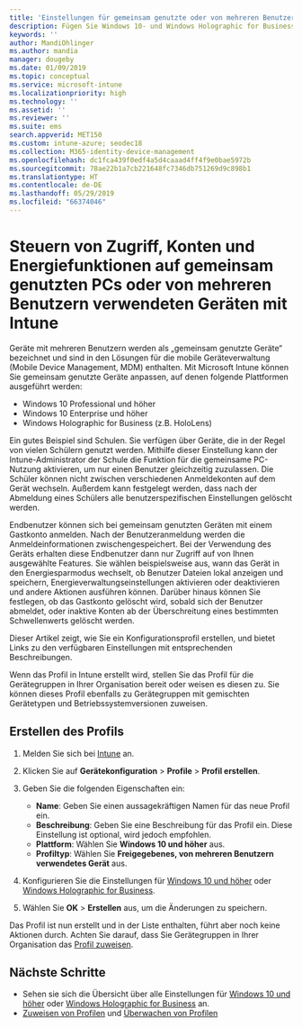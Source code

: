 ```yaml
---
title: 'Einstellungen für gemeinsam genutzte oder von mehreren Benutzern verwendete Geräte in Microsoft Intune: Azure | Microsoft-Dokumentation'
description: Fügen Sie Windows 10- und Windows Holographic for Business-Geräte hinzu, die gemeinsam genutzt oder von mehreren Benutzern in Microsoft Intune verwendet werden. Hier finden Sie eine Liste mit allen Einstellungen und ihren Auswirkungen auf die Geräte (einschließlich Microsoft HoloLens). Verwalten Sie Gastkonten und sonstige Konten, löschen Sie inaktive Konten, aktivieren oder deaktivieren Sie das Speichern auf lokalen Speichermedien, legen Sie Energieoptionen und den Zeitpunkt für die Installation fest und verwenden Sie Geräte, die im Bildungsbereich eingesetzt werden, in einem Gerätekonfigurationsprofil.
keywords: ''
author: MandiOhlinger
ms.author: mandia
manager: dougeby
ms.date: 01/09/2019
ms.topic: conceptual
ms.service: microsoft-intune
ms.localizationpriority: high
ms.technology: ''
ms.assetid: ''
ms.reviewer: ''
ms.suite: ems
search.appverid: MET150
ms.custom: intune-azure; seodec18
ms.collection: M365-identity-device-management
ms.openlocfilehash: dc1fca439f0edf4a5d4caaad4ff4f9e0bae5972b
ms.sourcegitcommit: 78ae22b1a7cb221648fc7346db751269d9c898b1
ms.translationtype: HT
ms.contentlocale: de-DE
ms.lasthandoff: 05/29/2019
ms.locfileid: "66374046"
---
```

# <a name="control-access-accounts-and-power-features-on-shared-pc-or-multi-user-devices-using-intune"></a>Steuern von Zugriff, Konten und Energiefunktionen auf gemeinsam genutzten PCs oder von mehreren Benutzern verwendeten Geräten mit Intune

Geräte mit mehreren Benutzern werden als „gemeinsam genutzte Geräte“ bezeichnet und sind in den Lösungen für die mobile Geräteverwaltung (Mobile Device Management, MDM) enthalten. Mit Microsoft Intune können Sie gemeinsam genutzte Geräte anpassen, auf denen folgende Plattformen ausgeführt werden:

- Windows 10 Professional und höher
- Windows 10 Enterprise und höher
- Windows Holographic for Business (z.B. HoloLens)

Ein gutes Beispiel sind Schulen. Sie verfügen über Geräte, die in der Regel von vielen Schülern genutzt werden. Mithilfe dieser Einstellung kann der Intune-Administrator der Schule die Funktion für die gemeinsame PC-Nutzung aktivieren, um nur einen Benutzer gleichzeitig zuzulassen. Die Schüler können nicht zwischen verschiedenen Anmeldekonten auf dem Gerät wechseln. Außerdem kann festgelegt werden, dass nach der Abmeldung eines Schülers alle benutzerspezifischen Einstellungen gelöscht werden.

Endbenutzer können sich bei gemeinsam genutzten Geräten mit einem Gastkonto anmelden. Nach der Benutzeranmeldung werden die Anmeldeinformationen zwischengespeichert. Bei der Verwendung des Geräts erhalten diese Endbenutzer dann nur Zugriff auf von Ihnen ausgewählte Features. Sie wählen beispielsweise aus, wann das Gerät in den Energiesparmodus wechselt, ob Benutzer Dateien lokal anzeigen und speichern, Energieverwaltungseinstellungen aktivieren oder deaktivieren und andere Aktionen ausführen können. Darüber hinaus können Sie festlegen, ob das Gastkonto gelöscht wird, sobald sich der Benutzer abmeldet, oder inaktive Konten ab der Überschreitung eines bestimmten Schwellenwerts gelöscht werden.

Dieser Artikel zeigt, wie Sie ein Konfigurationsprofil erstellen, und bietet Links zu den verfügbaren Einstellungen mit entsprechenden Beschreibungen.

Wenn das Profil in Intune erstellt wird, stellen Sie das Profil für die Gerätegruppen in Ihrer Organisation bereit oder weisen es diesen zu. Sie können dieses Profil ebenfalls zu Gerätegruppen mit gemischten Gerätetypen und Betriebssystemversionen zuweisen.

## <a name="create-the-profile"></a>Erstellen des Profils

1. Melden Sie sich bei [Intune](https://go.microsoft.com/fwlink/?linkid=2090973) an.
2. Klicken Sie auf **Gerätekonfiguration** > **Profile** > **Profil erstellen**.
3. Geben Sie die folgenden Eigenschaften ein:

   - **Name**: Geben Sie einen aussagekräftigen Namen für das neue Profil ein.
   - **Beschreibung**: Geben Sie eine Beschreibung für das Profil ein. Diese Einstellung ist optional, wird jedoch empfohlen.
   - **Plattform**: Wählen Sie **Windows 10 und höher** aus.
   - **Profiltyp**: Wählen Sie **Freigegebenes, von mehreren Benutzern verwendetes Gerät**  aus.

4. Konfigurieren Sie die Einstellungen für [Windows 10 und höher](shared-user-device-settings-windows.md) oder [Windows Holographic for Business](shared-user-device-settings-windows-holographic.md).

5. Wählen Sie **OK** > **Erstellen** aus, um die Änderungen zu speichern.

Das Profil ist nun erstellt und in der Liste enthalten, führt aber noch keine Aktionen durch. Achten Sie darauf, dass Sie Gerätegruppen in Ihrer Organisation das [Profil zuweisen](device-profile-assign.md).

## <a name="next-steps"></a>Nächste Schritte

- Sehen sie sich die Übersicht über alle Einstellungen für [Windows 10 und höher](shared-user-device-settings-windows.md) oder [Windows Holographic for Business](shared-user-device-settings-windows-holographic.md) an.
- [Zuweisen von Profilen](device-profile-assign.md) und [Überwachen von Profilen](device-profile-monitor.md)
